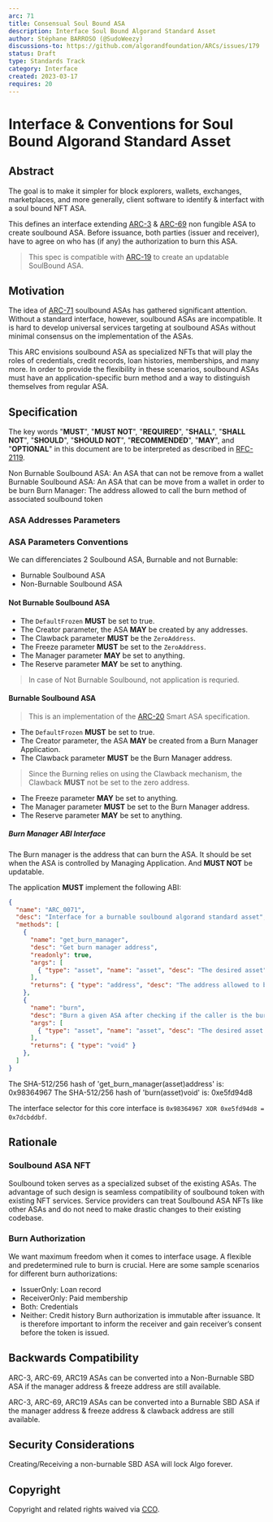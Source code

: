 ```yaml
---
arc: 71
title: Consensual Soul Bound ASA
description: Interface Soul Bound Algorand Standard Asset
author: Stéphane BARROSO (@SudoWeezy)
discussions-to: https://github.com/algorandfoundation/ARCs/issues/179
status: Draft
type: Standards Track
category: Interface
created: 2023-03-17
requires: 20
---
```


# Interface & Conventions for Soul Bound Algorand Standard Asset

## Abstract
The goal is to make it simpler for block explorers, wallets, exchanges, marketplaces, and more generally, client software to identify & interfact with a soul bound NFT ASA.

This defines an interface extending [ARC-3](./arc-0003.md) & [ARC-69](./arc-0069.md) non fungible ASA to create soulbound ASA. Before issuance, both parties (issuer and receiver), have to agree on who has (if any) the authorization to burn this ASA. 

> This spec is compatible with [ARC-19](arc-0019.md) to create an updatable SoulBound ASA.

## Motivation
The idea of [ARC-71](arc-0071.md) soulbound ASAs has gathered significant attention. Without a standard interface, however, soulbound ASAs are incompatible. It is hard to develop universal services targeting at soulbound ASAs without minimal consensus on the implementation of the ASAs.

This ARC envisions soulbound ASA as specialized NFTs that will play the roles of credentials, credit records, loan histories, memberships, and many more. In order to provide the flexibility in these scenarios, soulbound ASAs must have an application-specific burn method and a way to distinguish themselves from regular ASA.

## Specification
The key words "**MUST**", "**MUST NOT**", "**REQUIRED**", "**SHALL**", "**SHALL NOT**", "**SHOULD**", "**SHOULD NOT**", "**RECOMMENDED**", "**MAY**", and "**OPTIONAL**" in this document are to be interpreted as described in <a href="https://www.ietf.org/rfc/rfc2119.txt">RFC-2119</a>.

Non Burnable Soulbound ASA: An ASA that can not be remove from a wallet
Burnable Soulbound ASA: An ASA that can be move from a wallet in order to be burn
Burn Manager: The address allowed to call the burn method of associated soulbound token

### ASA Addresses Parameters

### ASA Parameters Conventions
We can differenciates 2 Soulbound ASA, Burnable and not Burnable: 
- Burnable Soulbound ASA
- Non-Burnable Soulbound ASA
  
#### Not Burnable Soulbound ASA
- The `DefaultFrozen` **MUST** be set to true.
- The Creator parameter, the ASA **MAY** be created by any addresses.
- The Clawback parameter **MUST** be the `ZeroAddress`.
- The Freeze parameter **MUST** be set to the `ZeroAddress`.
- The Manager parameter **MAY** be set to anything.
- The Reserve parameter **MAY** be set to anything.

> In case of Not Burnable Soulbound, not application is requried.

#### Burnable Soulbound ASA
> This is an implementation of the [ARC-20](./arc-0020.md) Smart ASA specification.
- The `DefaultFrozen` **MUST** be set to true.
- The Creator parameter, the ASA **MAY** be created from a Burn Manager Application.
- The Clawback parameter **MUST** be the Burn Manager address.
> Since the Burning relies on using the Clawback mechanism, the Clawback **MUST** not be set to the zero address. 
- The Freeze parameter **MAY** be set to anything.
- The Manager parameter **MUST** be set to the Burn Manager address.
- The Reserve parameter **MAY** be set to anything.

##### Burn Manager ABI Interface
The Burn manager is the address that can burn the ASA.
It should be set when the ASA is controlled by Managing Application. And **MUST NOT** be updatable.

The application **MUST** implement the following ABI:

```json
{
  "name": "ARC_0071",
  "desc": "Interface for a burnable soulbound algorand standard asset",
  "methods": [
    {
      "name": "get_burn_manager",
      "desc": "Get burn manager address",
      "readonly": true,
      "args": [
        { "type": "asset", "name": "asset", "desc": "The desired asset" },
      ],
      "returns": { "type": "address", "desc": "The address allowed to burn the asa." }
    },
    {
      "name": "burn",
      "desc": "Burn a given ASA after checking if the caller is the burn manager",
      "args": [
        { "type": "asset", "name": "asset", "desc": "The desired asset to burn" },
      ],
      "returns": { "type": "void" }
    },
  ]
}
```
The SHA-512/256 hash of 'get_burn_manager(asset)address' is: 0x98364967
The SHA-512/256 hash of 'burn(asset)void' is: 0xe5fd94d8

The interface selector for this core interface is `0x98364967 XOR 0xe5fd94d8 = 0x7dcbddbf`.

## Rationale
### Soulbound ASA NFT 
Soulbound token serves as a specialized subset of the existing ASAs. The advantage of such design is seamless compatibility of soulbound token with existing NFT services. Service providers can treat Soulbound ASA NFTs like other ASAs and do not need to make drastic changes to their existing codebase.

### Burn Authorization
We want maximum freedom when it comes to interface usage. A flexible and predetermined rule to burn is crucial. Here are some sample scenarios for different burn authorizations:
- IssuerOnly: Loan record
- ReceiverOnly: Paid membership
- Both: Credentials
- Neither: Credit history
Burn authorization is immutable after issuance. It is therefore important to inform the receiver and gain receiver’s consent before the token is issued.

## Backwards Compatibility
ARC-3, ARC-69, ARC19 ASAs can be converted into a Non-Burnable SBD ASA if the manager address & freeze address are still available.

ARC-3, ARC-69, ARC19 ASAs can be converted into a Burnable SBD ASA if the manager address & freeze address & clawback address are still available.

## Security Considerations
Creating/Receiving a non-burnable SBD ASA will lock Algo forever.

## Copyright
Copyright and related rights waived via <a href="https://creativecommons.org/publicdomain/zero/1.0/">CCO</a>.